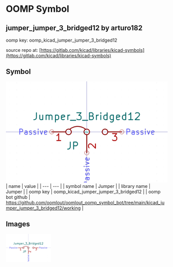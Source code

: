 # OOMP Symbol  
## jumper_jumper_3_bridged12  by arturo182  
  
oomp key: oomp_kicad_jumper_jumper_3_bridged12  
  
source repo at: [https://gitlab.com/kicad/libraries/kicad-symbols](https://gitlab.com/kicad/libraries/kicad-symbols)  
## Symbol  
  
[![working.png](working_600.png)](working.png)  
| name | value | 
| --- | --- | 
| symbol name | Jumper | 
| library name | Jumper | 
| oomp key | oomp_kicad_jumper_jumper_3_bridged12 | 
| oomp bot github | https://github.com/oomlout/oomlout_oomp_symbol_bot/tree/main/kicad_jumper_jumper_3_bridged12/working | 
## Images  
  
[![working.png](working_140.png)](working.png)  
